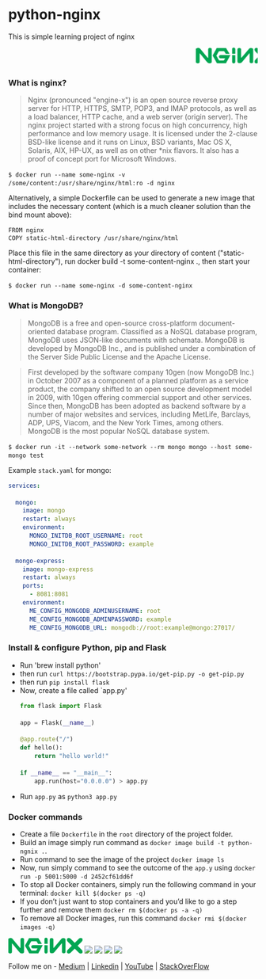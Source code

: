 # python-nginx
This is simple learning project of nginx

<marquee><img src="https://raw.githubusercontent.com/docker-library/docs/01c12653951b2fe592c1f93a13b4e289ada0e3a1/nginx/logo.png" width="150"/> <img src="https://brew.sh/assets/img/homebrew-256x256.png" height="72">    <img src="https://www.python.org/static/img/python-logo@2x.png" width="150"/>    <img src="https://webimages.mongodb.com/_com_assets/cms/kpo5kblefbjq79065-Horizontal_Default.svg?auto=format%252Ccompress" width="150">   <img src="https://www.docker.com/assets/logo-files/Docker-Logo-White-RGB_Horizontal.png" width="150"> </marquee>

### What is nginx?
> Nginx (pronounced "engine-x") is an open source reverse proxy server for HTTP, HTTPS, SMTP, POP3, and IMAP protocols, as well as a load balancer, HTTP cache, and a web server (origin server). The nginx project started with a strong focus on high concurrency, high performance and low memory usage. It is licensed under the 2-clause BSD-like license and it runs on Linux, BSD variants, Mac OS X, Solaris, AIX, HP-UX, as well as on other *nix flavors. It also has a proof of concept port for Microsoft Windows.


`$ docker run --name some-nginx -v /some/content:/usr/share/nginx/html:ro -d nginx`

Alternatively, a simple Dockerfile can be used to generate a new image that includes the necessary content (which is a much cleaner solution than the bind mount above):

```docker
FROM nginx
COPY static-html-directory /usr/share/nginx/html
```
Place this file in the same directory as your directory of content ("static-html-directory"), run docker build -t some-content-nginx ., then start your container:

`$ docker run --name some-nginx -d some-content-nginx`


### What is MongoDB?
> MongoDB is a free and open-source cross-platform document-oriented database program. Classified as a NoSQL database program, MongoDB uses JSON-like documents with schemata. MongoDB is developed by MongoDB Inc., and is published under a combination of the Server Side Public License and the Apache License.

> First developed by the software company 10gen (now MongoDB Inc.) in October 2007 as a component of a planned platform as a service product, the company shifted to an open source development model in 2009, with 10gen offering commercial support and other services. Since then, MongoDB has been adopted as backend software by a number of major websites and services, including MetLife, Barclays, ADP, UPS, Viacom, and the New York Times, among others. MongoDB is the most popular NoSQL database system.

`$ docker run -it --network some-network --rm mongo mongo --host some-mongo test`

Example `stack.yaml` for mongo:
```yaml
services:

  mongo:
    image: mongo
    restart: always
    environment:
      MONGO_INITDB_ROOT_USERNAME: root
      MONGO_INITDB_ROOT_PASSWORD: example

  mongo-express:
    image: mongo-express
    restart: always
    ports:
      - 8081:8081
    environment:
      ME_CONFIG_MONGODB_ADMINUSERNAME: root
      ME_CONFIG_MONGODB_ADMINPASSWORD: example
      ME_CONFIG_MONGODB_URL: mongodb://root:example@mongo:27017/
```
### Install & configure Python, pip and Flask
- Run 'brew install python'
- then run `curl https://bootstrap.pypa.io/get-pip.py -o get-pip.py`
- then run `pip install flask`
- Now, create a file called `app.py'
    ```python
    from flask import Flask

    app = Flask(__name__)

    @app.route("/")
    def hello():
        return "hello world!"

    if __name__ == "__main__":
        app.run(host="0.0.0.0") > app.py
    ```
- Run `app.py` as `python3 app.py`

### Docker commands
- Create a file `Dockerfile` in the `root` directory of the project folder.
- Build an image simply run command as `docker image build -t python-ngnix .`.
- Run command to see the image of the project `docker image ls`
- Now, run simply command to see the outcome of the `app.y` using `docker run -p 5001:5000 -d 2452cf61dd6f` 
- To stop all Docker containers, simply run the following command in your terminal: `docker kill $(docker ps -q)`
- If you don’t just want to stop containers and you’d like to go a step further and remove them `docker rm $(docker ps -a -q)`
- To remove all Docker images, run this command `docker rmi $(docker images -q)`



<img src="https://raw.githubusercontent.com/docker-library/docs/01c12653951b2fe592c1f93a13b4e289ada0e3a1/nginx/logo.png" width="150"/> <img src="https://brew.sh/assets/img/homebrew-256x256.png" height="72">    <img src="https://www.python.org/static/img/python-logo@2x.png" width="150"/>    <img src="https://webimages.mongodb.com/_com_assets/cms/kpo5kblefbjq79065-Horizontal_Default.svg?auto=format%252Ccompress" width="150">   <img src="https://www.docker.com/assets/logo-files/Docker-Logo-White-RGB_Horizontal.png" width="150"> 


Follow me on - [Medium](https://saurabhshcs.medium.com) | [Linkedin](https://www.linkedin.com/in/saurabhshcs/) | [YouTube](https://www.youtube.com/channel/UCSQqjPw7_tfx1Ie4yYHbcxQ?pbjreload=102) | [StackOverFlow](https://stackoverflow.com/users/10719720/saurabhshcs?tab=profile)

